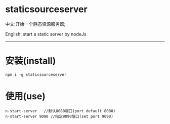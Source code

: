 # staticsourceserver

中文:开始一个静态资源服务器;

English: start a static server by nodeJs

---

# 安装(install)

```
npm i -g staticsourceserver
```

# 使用(use)

```
n-start-server   //默认8080端口(port default 8080)
n-start-server 9090 //指定9090端口(set port 9090)
```